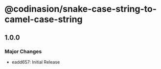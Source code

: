 # @codinasion/snake-case-string-to-camel-case-string

## 1.0.0

### Major Changes

- eadd657: Initial Release
